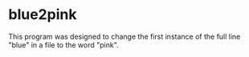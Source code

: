 # blue2pink

This program was designed to change the first instance of the full line "blue" in a file to the word "pink".

